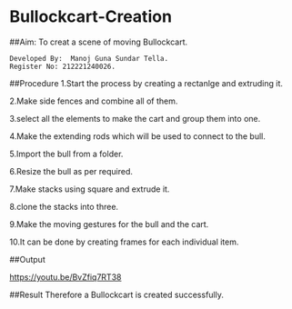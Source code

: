 # Bullockcart-Creation
##Aim:
To creat a scene of moving Bullockcart.
```
Developed By:  Manoj Guna Sundar Tella.
Register No: 212221240026.
```
##Procedure
1.Start the process by creating a rectanlge and extruding it.

2.Make side fences and combine all of them.

3.select all the elements to make the cart and group them into one.

4.Make the extending rods which will be used to connect to the bull.

5.Import the bull from a folder.

6.Resize the bull as per required.

7.Make stacks using square and extrude it.

8.clone the stacks into three.

9.Make the moving gestures for the bull and the cart.

10.It can be done by creating frames for each individual item.

##Output

https://youtu.be/BvZfiq7RT38

##Result
Therefore a Bullockcart is created successfully.

